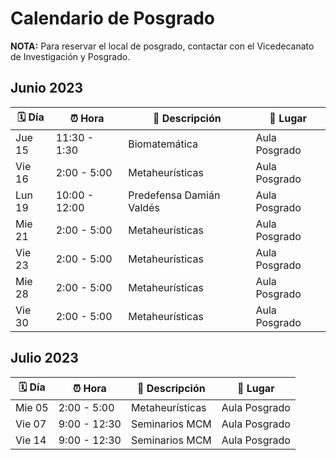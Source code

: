 # Calendario de Posgrado

**NOTA:** Para reservar el local de posgrado, contactar con el Vicedecanato de Investigación y Posgrado.

## Junio 2023

🗓️ Día | ⏰ Hora | 📝 Descripción | 📌 Lugar
--|--|--|--
Jue 15 | 11:30 - 1:30 | Biomatemática   | Aula Posgrado
Vie 16 | 2:00 - 5:00  | Metaheurísticas | Aula Posgrado
Lun 19 | 10:00 - 12:00 | Predefensa Damián Valdés | Aula Posgrado
Mie 21 | 2:00 - 5:00  | Metaheurísticas | Aula Posgrado
Vie 23 | 2:00 - 5:00  | Metaheurísticas | Aula Posgrado
Mie 28 | 2:00 - 5:00  | Metaheurísticas | Aula Posgrado
Vie 30 | 2:00 - 5:00  | Metaheurísticas | Aula Posgrado

## Julio 2023

🗓️ Día | ⏰ Hora | 📝 Descripción | 📌 Lugar
--|--|--|--
Mie 05 | 2:00 - 5:00  | Metaheurísticas | Aula Posgrado
Vie 07 | 9:00 - 12:30 | Seminarios MCM | Aula Posgrado
Vie 14 | 9:00 - 12:30 | Seminarios MCM | Aula Posgrado
